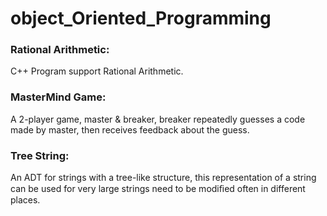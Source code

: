 # object_Oriented_Programming

### Rational Arithmetic:

C++ Program support Rational Arithmetic.

### MasterMind Game:

A 2-player game, master & breaker, breaker repeatedly guesses a code made by master, then receives feedback about the guess.

### Tree String:

An ADT for strings with a tree-like structure, this representation of a string can be used for very large strings need to be modiﬁed often in different places.
